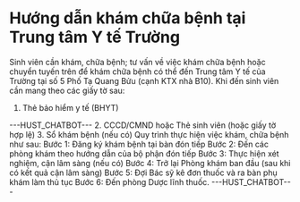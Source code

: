 # Hướng dẫn khám chữa bệnh tại Trung tâm Y tế Trường

Sinh viên cần khám, chữa bệnh; tư vấn về việc khám chữa bệnh hoặc chuyển tuyến trên để khám chữa bệnh có thể đến Trung tâm Y tế của Trường tại số 5 Phố Tạ Quang Bửu (cạnh KTX nhà B10). Khi đến sinh viên cần mang theo các giấy tờ sau:
1. Thẻ bảo hiểm y tế (BHYT)

 ---HUST_CHATBOT---
2. CCCD/CMND hoặc Thẻ sinh viên (hoặc giấy tờ hợp lệ)
3. Sổ khám bệnh (nếu có)
Quy trình thực hiện việc khám, chữa bệnh như sau:
Bước 1: Đăng ký khám bệnh tại bàn đón tiếp
Bước 2: Đến các phòng khám theo hướng dẫn của bộ phận đón tiếp
Bước 3: Thực hiện xét nghiệm, cận lâm sàng (nếu có)
Bước 4: Trở lại Phòng khám ban đầu (sau khi có kết quả cận lâm sàng)
Bước 5: Đợi Bác sỹ kê đơn thuốc và ra bàn phụ khám làm thủ tục
Bước 6: Đến phòng Dược lĩnh thuốc. 
 ---HUST_CHATBOT---